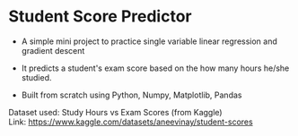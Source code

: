 <h1> Student Score Predictor </h1>

* A simple mini project to practice single variable linear regression and gradient descent

* It predicts a student's exam score based on the how many hours he/she studied.
  
* Built from scratch using Python, Numpy, Matplotlib, Pandas

Dataset used: Study Hours vs Exam Scores (from Kaggle) <br>
Link: https://www.kaggle.com/datasets/aneevinay/student-scores
